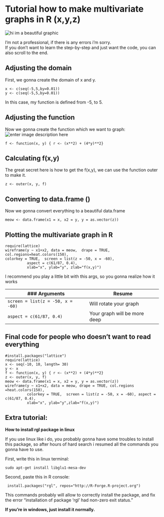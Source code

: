 <!DOCTYPE html>
<html>


<body class="stackedit">
  <div class="stackedit__html"><h1 id="tutorial-how-to-make-multivariate-graphs-in-r-xyz">Tutorial how to make multivariate graphs in R (x,y,z)</h1>
<p><img src="https://i.imgur.com/UGLMSsB.png" alt="hi im a beautiful graphic"><br>

<p>I’m not a professional, if there is any errors i’m sorry.<br>
If you don’t want to learn the step-by-step and just want the code, you can also scroll to the end.</p>
<h2 id="adjusting-the-domain">Adjusting the domain</h2>
<p>First, we gonna create the domain of x and y.</p>
<pre><code>x &lt;- c(seq(-5,5,by=0.01))
y &lt;- c(seq(-5,5,by=0.01))
</code></pre>
<p>In this case, my function is defined from -5, to 5.</p>
<h2 id="adjusting-the-function">Adjusting the function</h2>
<p>Now we gonna create the function which we want to graph:<br>
<img src="https://i.imgur.com/7oC8uJD.gif" alt="enter image description here"></p>
<pre><code>f &lt;- function(x, y) { r &lt;- (x**2) + (4*y)**2}
</code></pre>
<h2 id="calculating-fxy">Calculating f(x,y)</h2>
<p>The great secret here is how to get the f(x,y), we can use the function outer to make it.</p>
<pre><code>z &lt;- outer(x, y, f)
</code></pre>
<h2 id="converting-to-data.frame-">Converting to data.frame ()</h2>
<p>Now we gonna convert everything to a beautiful data.frame</p>
<pre><code>meow &lt;- data.frame(x1 = x, x2 = y, y = as.vector(z))
</code></pre>
<h2 id="plotting-the-multivariate-graph-in-r">Plotting the multivariate graph in R</h2>
<pre><code>require(lattice)
wireframe(y ~ x1+x2, data = meow,  drape = TRUE, col.regions=heat.colors(150),
colorkey = TRUE,  screen = list(z = -50, x = -60), 
          aspect = c(61/87, 0.4),
          xlab="x", ylab="y", zlab="f(x,y)")
</code></pre>
<p>I recommend you play a little bit with this args, so you gonna realize how it works</p>

<table>
<thead>
<tr>
<th>### Arguments</th>
<th>Resume</th>
</tr>
</thead>
<tbody>
<tr>
<td><code>screen = list(z = -50, x = -60)</code></td>
<td>Will rotate your graph</td>
</tr>
<tr>
<td><code>aspect = c(61/87, 0.4)</code></td>
<td>Your graph will be more deep</td>
</tr>
</tbody>
</table><h2 id="final-code-for-people-who-doesnt-want-to-read-everything">Final code for people who doesn’t want to read everything</h2>
<pre><code>#install.packages("lattice")
require(lattice)
x &lt;- seq(-10, 10, length= 30)
y &lt;- x
f &lt;- function(x, y) { r &lt;- (x**2) + (4*y)**2}
z &lt;- outer(x, y, f)
meow &lt;- data.frame(x1 = x, x2 = y, y = as.vector(z))
wireframe(y ~ x1+x2, data = meow, drape = TRUE, col.regions =heat.colors(150),
          colorkey = TRUE,  screen = list(z = -50, x = -60), aspect = c(61/87, 0.4),
          xlab="x", ylab="y",zlab="f(x,y)")
</code></pre>
<h2 id="extra-tutorial">Extra tutorial:</h2>
<p><strong>How to install rgl package in linux</strong></p>
<p>If you use linux like i do, you probably gonna have some troubles to install this package, so after hours of hard search i resumed all the commands you gonna have to use.</p>
<p>First, write this in linux terminal:</p>
<pre><code>sudo apt-get install libglu1-mesa-dev
</code></pre>
<p>Second, paste this in R console:</p>
<pre><code> install.packages("rgl", repos="http://R-Forge.R-project.org")
</code></pre>
<p>This commands probably will allow to correctly install the package, and fix the error “installation of package ‘rgl’ had non-zero exit status.”</p>
<p><strong>If you’re in windows, just install it normally.</strong></p>
</div>
</body>

</html>

